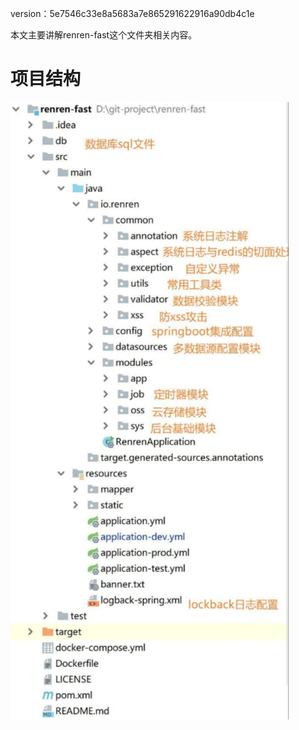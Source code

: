 version：5e7546c33e8a5683a7e865291622916a90db4c1e

本文主要讲解renren-fast这个文件夹相关内容。



# 项目结构

![image-20250403210622596](https://raw.githubusercontent.com/jinpeng1666/picgo/master/Typora/other/image-20250403210622596.png)